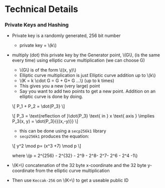 # Technical Details


### Private Keys and Hashing

- Private key is a randomly generated, 256 bit number
    - private key = \\(k\\)
- multiply (dot) this private key by the Generator point, \\(G\\), (is the same every time) using elliptic curve multiplication (we can choose G)
    - \\(G\\) is of the form \\((x, y)\\)
    - Elliptic curve multiplication is just Elliptic curve addition up to \\(k\\)
    - \\(K = k \cdot G = G + G+ G ...\\) (up to k times)
    - This gives you a new (very large) point
    - Say you want to add two points to get a new point. Addition on an elliptic curve is done by doing.
    
    \\[
    P_1 + P_2 = \dot{P_3}
    \\]
    
    \\[
    P_3 = \text{reflection of }\dot{P_3} \text{ in } x \text{ axis } \implies P_3(x, y) = \dot{P_3}{{(x,-y)}}
    \\]
    
    - this can be done using a `secp256k1` library
    - `secp256k1` produces the equation:
    
    \\[
    y^2 \mod p= (x^3 +7) \mod p
    \\]
    
    where \\(p = 2^{256} - 2^{32} - 2^9 - 2^8- 2^7- 2^6 - 2^4 -1\\)
    
- \\(K=\\) concatenation of the 32 byte x-coordinate and the 32 byte y-coordinate from the elliptic curve multiplication
- Then use `Keccak-256` on \\(K=\\) to get a useable public ID